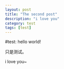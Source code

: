 ```yaml
---
layout: post
title: "The second post"
description: "i love you"
category: test
tags: [test]
---
```

#test: hello world!

只是测试。

i love you~
